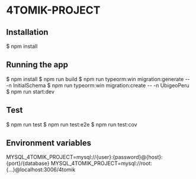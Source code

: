 # 4TOMIK-PROJECT

## Installation

$ npm install

## Running the app

$ npm install
$ npm run build
$ npm run typeorm:win migration:generate -- -n InitialSchema
$ npm run typeorm:win migration:create -- -n UbigeoPeru
$ npm run start:dev

## Test

$ npm run test
$ npm run test:e2e
$ npm run test:cov

## Environment variables

MYSQL_4TOMIK_PROJECT=mysql://{user}:{password}@{host}:{port}/{database}
MYSQL_4TOMIK_PROJECT=mysql://root:{...}@localhost:3006/4tomik